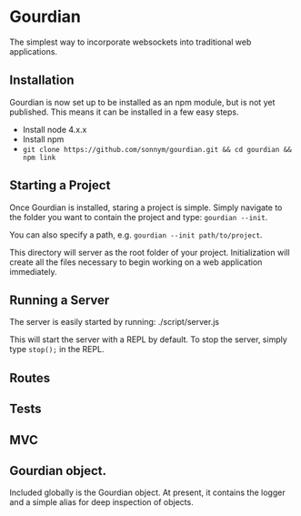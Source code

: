 Gourdian
=

The simplest way to incorporate websockets into traditional web applications.

Installation
-
Gourdian is now set up to be installed as an npm module, but is not yet published. This means it can be installed in a few easy steps.

- Install node 4.x.x
- Install npm
- `git clone https://github.com/sonnym/gourdian.git && cd gourdian && npm link`

Starting a Project
-
Once Gourdian is installed, staring a project is simple.  Simply navigate to the folder you want to contain the project and type: `gourdian --init`.

You can also specify a path, e.g. `gourdian --init path/to/project`.

This directory will server as the root folder of your project. Initialization will create all the files necessary to begin working on a web application immediately.

Running a Server
-
The server is easily started by running:
	./script/server.js

This will start the server with a REPL by default.  To  stop the server, simply type `stop();` in the REPL.

Routes
-

Tests
-

MVC
-

Gourdian object.
-
Included globally is the Gourdian object.  At present, it contains the logger and a simple alias for deep inspection of objects.
